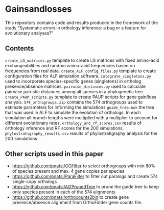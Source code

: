 # Gainsandlosses
This repository contains code and results produced in the framework of the study "Systematic errors in orthology inference: a bug or a feature for evolutionary analyses?"

## Contents
`create_LG_matrices.py` template to create LG matrices with fixed amino-acid exchangeabilities and random amino-acid frequencies based on frequencies from real data.
`create_ALF_config_files.py` template to create configuration files for ALF simulation software.
`integrate_singletons.py` used to incorporate species-specific genes (singletons) in ortholog presence/absence matrices.
`pairwise_distances.py` used to calculate pairwise patristic distances among all species in a phylogenetic tree.
`create_PAUP_scripts.py` template to create PAUP scripts for gene gain/loss analysis.
`574_orthogroups.zip` contains the 574 orthogroups used to estimate parameters for informing the simulations
`guide_tree.nwk` the tree that was used in ALF to simulate the evolution of orthologs. In each simulation all branch lengths were multiplied with a multiplier to account for different evolutionary rates.
`orthology_and_rf_scores.csv` results of orthology inference and RF scores for the 200 simulations.
`phylostratigraphy_results.csv` results of phylostratigraphy analysis for the 200 simulations.

## Other scripts used in this paper
- https://github.com/pnatsi/OGFilter to select orthogroups with min 80% of species present and max. 4 gene copies per species
- https://github.com/pnatsi/ParaFilter to filter out paralogs and create 574 single-copy orthologs
- https://github.com/pnatsi/Al2PrunedTree to prune the guide tree to keep only species present in each of the 574 alignments
- https://github.com/pnatsi/orthocounts2bin to create gene presence/absence alignment from OrthoFinder gene counts file.










